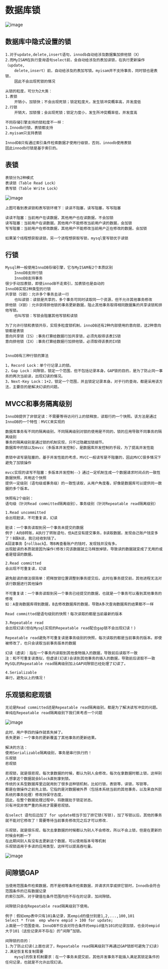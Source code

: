 # 数据库锁

![image](https://github.com/williamzhang11/fastTech/blob/master/src/main/java/com/xiu/fastTech/dblock/image/sqllock.JPG)

## 数据库中隐式设置的锁
	1.对于update,delete,insert语句，innodb自动给涉及数据集加排他锁（X）
	2.而MyISAM在执行查询语句select前，会自动给涉及的表加读锁，在执行更新操作（update,
		delete,insert）前，自动给涉及的表加写锁。myisam并不支持事务，同时锁也是表锁，
		因此不会出现死锁的情况

	从锁的粒度，可分为2大类：
	1.表锁
		开销小，加锁快；不会出现死锁；锁定粒度大，发生锁冲突概率高，并发度低
	2.行锁
		开销大，加锁慢；会出现死锁；锁定力度小，发生所冲突概率低，并发度高
		
	不同存储引擎支持的锁粒度不一样：
	1.Innodb行锁，表锁都支持
	2.myisam只支持表锁
	
	InnodDB只有通过索引条件检索数据才使用行级锁，否则，innodb使用表锁
	因此innodb行锁是基于索引的。
	
## 表锁
	表锁分为2种模式
	表读锁（Table Read Lock）
	表写锁（Table Write Lock）
![image](https://github.com/williamzhang11/fastTech/blob/master/src/main/java/com/xiu/fastTech/dblock/image/tablelock.JPG)

	上图可看到表读锁和表写锁环境下：读读不阻塞，读写阻塞，写写阻塞
	
	读读不阻塞：当前用户在读数据，其他用户也在读数据，不会加锁
	读写阻塞：当前用户在读数据，其他用户不能修改当前用户读的数据，会加锁
	写写阻塞：当前用户在修改数据，其他用户不能修改当前用户正在修改的数据，会加锁
	
	如果某个线程想获取读锁，另一个进程想获取写锁，mysql里写锁优于读锁
	
## 行锁
	Mysql种一般使用InnoDB存储引擎，它与MyISAM有2个本质区别
		InnoDB支持行锁
		InnoDB支持事务
	很少手动加表锁，即使innodB不走索引，加表锁也是自动的
	InnoDB实现2种类型的行锁
	共享锁（S锁）：允许多个事务去读一行
		也叫读锁：读锁是共享的，多个事务可同时读取同一个资源，但不允许其他事务修改
	排他锁（X锁）：允许获得排他锁的事务更新数据，阻止其他事务取得相同数据集的共享读锁和排他写锁。
		也叫写锁：写锁会阻塞其他写锁和读锁
	
	为了允许行锁和表锁共存，实现多粒度锁机制，innoDB还有2种内部使用的意向锁，这2种意向锁都是表锁
	意向共享锁（IS）:事务打算给数据行加共享锁，必须先取得该表IS锁
	意向排他锁（IX）:事务打算给数据行加排他锁，必须取得该表的IX锁
	
	
	InnoDB有三种行锁的算法
	
	1，Record Lock：单个行记录上的锁。
	2，Gap Lock：间隙锁，锁定一个范围，但不包括记录本身。GAP锁的目的，是为了防止同一事务的两次当前读，出现幻读的情况。
	3，Next-Key Lock：1+2，锁定一个范围，并且锁定记录本身。对于行的查询，都是采用该方法，主要目的是解决幻读的问题。
	
	
## MVCC和事务隔离级别

	InnoDB提供了非锁定读：不需要等待访问行上的锁释放，读取行的一个快照。该方法是通过InnoDB的一个特性：MVCC来实现的
	
	数据库事务有不同的隔离级别，不同隔离级别对锁的使用是不同的，锁的应用导致不同事务的隔离级别
	事务的隔离级别是通过锁的机制实现，只不过隐藏加锁细节。
	数据库中的锁以及mvcc（多版本并发控制），是数据库并发控制的手段，为了提高并发性能
	
	表锁中读写是阻塞的，基于并发性能的考虑，MVCC一般读写是不阻塞的，因此MVCC很多情况下避免了加锁操作
	
	mvcc实现的读写不阻塞：多版本并发控制--》通过一定机制生成一个数据请求时间点的一致性数据快照，并用这个快照
	提供一定级别（语句级或事务级）的一致性读取，从用户角度看，好像是数据库可以提供同一数据的多个版本。
	
	快照有2个级别：
	语句级（针对Read committed隔离级别），事务级别（针对Repeatable read隔离级别）
	
	1.Read uncommitted
	会出现脏读，不可重复读，幻读
	
	脏读：一个事务读取到另一个事务未提交的数据
	例子：A向B转账，A执行了转账语句，但A还没有提交事务，B读取数据，发现自己账户钱变多了！B跟A说，我已经收到钱了。
	A回滚事务【rollback】，等B再查看账户的钱时，发现钱并没有多。
	出现脏读的本质就是因为操作(修改)完该数据就立马释放掉锁，导致读的数据就变成了无用的或者是错误的数据。

	2.Read committed
	会出现不可重复读，幻读
	
	避免脏读的做法很简单：把释放锁位置调整到事务提交后，此时在事务提交前，其他进程无法对该行数据进行其他操作
	
	不可重复读：一个事务读取到另一个事务已经提交的数据，也就是一个事务可以看到其他事务的修改
	如：A查询数据库得到数据，B去修改数据库的数据，导致A多次查询数据库的结果都不一样
	
	Read committed是语句级别的快照！每次读取的都是当前最新的版本
	
	3.Repeatable read
	会出现幻读(但在Mysql实现的Repeatable read配合gap锁不会出现幻读！)
	
	Repeatable read避免不可重复读是事务级别的快照，每次读取的都是当前事务的版本。即使被修改了，也只会读取当前事务版本的数据
	
	幻读（虚读）：指在一个事务内读取到其他食物插入的数据，导致前后读取不一致
	注：和不可重复读类似，但虚读(幻读)会读到其他事务的插入的数据，导致前后读取不一致
	MySQL的Repeatable read隔离级别加上GAP间隙锁已经处理了幻读了。
	
	4.Serializable
	串行，避免以上的情况！
	
## 乐观锁和悲观锁
	无论是Read committed还是Repeatable read隔离级别，都是为了解决读写冲突的问题。
	单纯在Repeatable read隔离级别下我们来考虑一个问题
![image](https://github.com/williamzhang11/fastTech/blob/master/src/main/java/com/xiu/fastTech/dblock/image/updatelost.jpg)

	此时，用户李四的操作就丢失掉了。
	丢失更新：一个事务的更新覆盖了其他事务的更新结果。
	
	解决的方法：
	使用Serializable隔离级别，事务是串行执行的！
	乐观锁
	悲观锁
	
	悲观锁，就是很悲观，每次拿数据的时候，都认为别人会修改，每次在拿数据时都上锁，这样别人想拿这个数据就会block直到拿到锁。
	传统的关系型数据库里边就用到了很多这种锁机制，比如行锁，表锁等，读锁，写锁等，
	都是在做操作之前先上锁。它指的是对数据被外界（包括本系统当前的其他事务，以及来自外部系统的事务处理）修改持保守态度，
	因此，在整个数据处理过程中，将数据处于锁定状态。
	只有冲突非常严重的系统才需要悲观锁。
	
	在select 语句后边加了 for update相当于加了排它锁(写锁)，加了写锁以后，其他的事务就不能对它修改了！需要等待当前事务修改完之后才可以修改.
	
	乐观锁，就是很乐观，每次去拿数据的时候都认为别人不会修改，所以不会上锁，但是在更新的时候会判断一下
	在此期间别人有没有去更新这个数据，可以使用版本号等机制
	乐观锁适用于多读的应用类型，这样可以提高吞吐量。
	
![image](https://github.com/williamzhang11/fastTech/blob/master/src/main/java/com/xiu/fastTech/dblock/image/oplpck.jpg)

## 间隙锁GAP
	当使用范围条件检索数据，而不是相等条件检索数据，并请求共享或排它锁时，Innodb会符合范围条件的已有数据记录
	的索引加所，对于键值在条件范围内但不存在的记录，加间隙锁。
	
	间隙锁只会在Repeatable read隔离级别下使用。
	
	例子：假如emp表中只有101条记录，其empid的值分别是1,2,...,100,101
	Select * from  emp where empid > 100 for update;
	上面是一个范围查询，InnoDB不仅会对符合条件的empid值为101的记录加锁，也会对empid大于101（这些记录并不存在）的“间隙”加锁。
	
	间隙锁的目的：
	1.为了防止幻读(上面也说了，Repeatable read隔离级别下再通过GAP锁即可避免了幻读)
	2.满足恢复和复制需要
		mysql的恢复机制要求：在一个事务未提交前，其他并发事务不能插入满足其锁定条件的任何记录，也就是不允许出现幻读。
	
	
	
	
	
	
	
	
	
	
	
	
	
	
	
	
	
	
	
	
	

	
	
	
	
	
	
	
	
	
	
	
	
	
	
	

